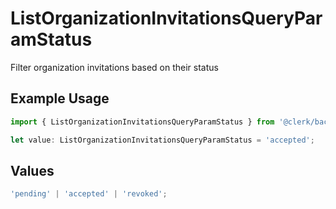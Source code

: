 # ListOrganizationInvitationsQueryParamStatus

Filter organization invitations based on their status

## Example Usage

```typescript
import { ListOrganizationInvitationsQueryParamStatus } from '@clerk/backend-sdk/models/operations';

let value: ListOrganizationInvitationsQueryParamStatus = 'accepted';
```

## Values

```typescript
'pending' | 'accepted' | 'revoked';
```
